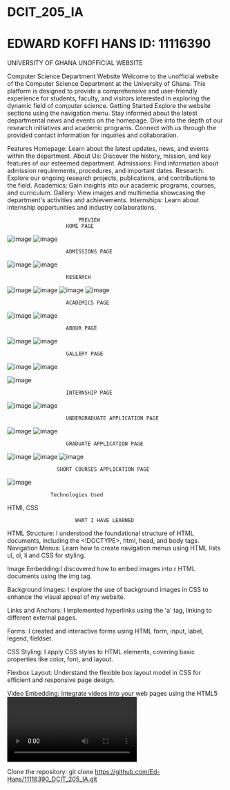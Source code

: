 # DCIT_205_IA
# EDWARD KOFFI HANS ID: 11116390



UNIVERSITY OF GHANA UNOFFICIAL WEBSITE

Computer Science Department Website
Welcome to the unofficial website of the Computer Science Department at the University of Ghana. This platform is designed to provide a comprehensive and user-friendly experience for students, faculty, and visitors interested in exploring the dynamic field of computer science.
Getting Started
Explore the website sections using the navigation menu.
Stay informed about the latest departmental news and events on the homepage.
Dive into the depth of our research initiatives and academic programs.
Connect with us through the provided contact information for inquiries and collaboration.

Features
Homepage: Learn about the latest updates, news, and events within the department.
About Us: Discover the history, mission, and key features of our esteemed department.
Admissions: Find information about admission requirements, procedures, and important dates.
Research: Explore our ongoing research projects, publications, and contributions to the field.
Academics: Gain insights into our academic programs, courses, and curriculum.
Gallery: View images and multimedia showcasing the department's activities and achievements.
Internships: Learn about internship opportunities and industry collaborations.

                           PREVIEW
                       HOME PAGE
![image](https://github.com/Ed-Hans/11116390_DCIT_205_IA/assets/149014598/4fd6f56e-c3f9-426b-96ad-c7400eb7c07c)
  ![image](https://github.com/Ed-Hans/11116390_DCIT_205_IA/assets/149014598/669340e0-666f-4472-b74f-16341768a830)
  
                     
                       ADMISSIONS PAGE
![image](https://github.com/Ed-Hans/11116390_DCIT_205_IA/assets/149014598/8d7a1f30-a9da-40d0-9472-dc715d1da835)
![image](https://github.com/Ed-Hans/11116390_DCIT_205_IA/assets/149014598/1a859db0-e6c3-4939-8c5d-440da4f14b5c)


                       RESEARCH
![image](https://github.com/Ed-Hans/11116390_DCIT_205_IA/assets/149014598/11dac43d-03a6-4c81-abec-23aa043952d1)
![image](https://github.com/Ed-Hans/11116390_DCIT_205_IA/assets/149014598/b23ae47b-d629-4408-a8b3-d46a870801d0)
![image](https://github.com/Ed-Hans/11116390_DCIT_205_IA/assets/149014598/1ad252f8-2303-433d-829a-f1ebd38b8f13)
![image](https://github.com/Ed-Hans/11116390_DCIT_205_IA/assets/149014598/d50e6399-cc1d-4d8a-bcc2-4fdfbf9d7cea)

                       
                       ACADEMICS PAGE
![image](https://github.com/Ed-Hans/11116390_DCIT_205_IA/assets/149014598/a08f8543-cbe9-4549-a299-0fa2041c6589)
![image](https://github.com/Ed-Hans/11116390_DCIT_205_IA/assets/149014598/27794a05-2146-4f97-831e-55dd949e3eb3)

                       
                       
                       ABOUR PAGE
  ![image](https://github.com/Ed-Hans/11116390_DCIT_205_IA/assets/149014598/dd300524-588d-445a-b107-ab17c991f1ab)
![image](https://github.com/Ed-Hans/11116390_DCIT_205_IA/assets/149014598/f589b969-9c89-4700-a976-52f075aa5c7d)

                       GALLERY PAGE 
  ![image](https://github.com/Ed-Hans/11116390_DCIT_205_IA/assets/149014598/357793e7-2bf3-47dd-bed6-7e62da15041f)
![image](https://github.com/Ed-Hans/11116390_DCIT_205_IA/assets/149014598/6793ea1a-d52a-4f28-99ae-0e699fad3619)
             
![image](https://github.com/Ed-Hans/11116390_DCIT_205_IA/assets/149014598/613744af-0bab-4b69-bfc8-57793cdf169a)

                       INTERNSHIP PAGE
![image](https://github.com/Ed-Hans/11116390_DCIT_205_IA/assets/149014598/578eee9e-5f3a-474e-a248-030c65408066)
![image](https://github.com/Ed-Hans/11116390_DCIT_205_IA/assets/149014598/e1534359-ed76-474f-b8e4-9cf69e492f41)

                       
                       UNDERGRADUATE APPLICATION PAGE
![image](https://github.com/Ed-Hans/11116390_DCIT_205_IA/assets/149014598/1a099b06-c731-43d1-8af3-1856f3610243)
![image](https://github.com/Ed-Hans/11116390_DCIT_205_IA/assets/149014598/2a543989-709a-490c-ac88-e245066f4d67)

                       
                       GRADUATE APPLICATION PAGE
  ![image](https://github.com/Ed-Hans/11116390_DCIT_205_IA/assets/149014598/45830c01-2e36-4a00-83a9-e252b956f1c3)
  ![image](https://github.com/Ed-Hans/11116390_DCIT_205_IA/assets/149014598/39c72482-98e7-403b-aff7-026c0bf3370d)
  ![image](https://github.com/Ed-Hans/11116390_DCIT_205_IA/assets/149014598/6608a85e-fc56-458b-a3f9-865807b432a0)

                   
                    SHORT COURSES APPLICATION PAGE
  ![image](https://github.com/Ed-Hans/11116390_DCIT_205_IA/assets/149014598/e6cd1e34-8609-4af1-b9a2-59f239acd656)
                  
                
                  Technologies Used
HTMl, CSS

                          WHAT I HAVE LEARNED
HTML Structure: I understood the foundational structure of HTML documents, including the <!DOCTYPE>, html, head, and body tags.
Navigation Menus: Learn how to create navigation menus using HTML lists ul, ol, li and CSS for styling.

Image Embedding:I discovered how to embed images into r HTML documents using the img tag.

Background Images: I explore the use of background images in CSS to enhance the visual appeal of my website.

Links and Anchors: I implemented hyperlinks using the 'a' tag, linking to different external pages.

Forms: I created and interactive forms using HTML form, input, label, legend, fieldset.

CSS Styling: I apply CSS styles to HTML elements, covering basic properties like color, font, and layout.

Flexbox Layout: Understand the flexible box layout model in CSS for efficient and responsive page design.

Video Embedding: Integrate videos into your web pages using the HTML5 <video> tag.

Clone the repository:
git clone <https://github.com/Ed-Hans/11116390_DCIT_205_IA.git>
